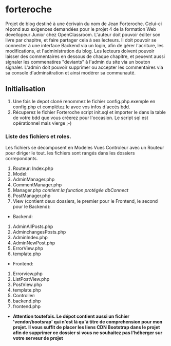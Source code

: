 # forteroche
Projet de blog destiné à une écrivain du nom de Jean Forteroche.
Celui-ci répond aux exigences demandées pour le projet 4 de la formation Web devellopeur Junior chez OpenClassroom.
L'auteur doit pouvoir éditer son livre par chapitre, et faire partager cela à ses lecteurs.
Il doit pouvoir se connecter à une interface Backend via un login, afin de gérer l'acriture, les modifications, et l'administration du blog.
Les lecteurs doivent pouvoir laisser des commentaires en dessous de chaque chapitre, et peuevnt aussi signaler les commenatires "deviants" à l'admin du site via un bouton signaler.
L'admin doit pouvoir supprimer ou accepter les commentaires via sa console d'adminsitration et ainsi modérer sa communauté.

## Initialisation
1. Une fois le depot cloné renommez le fichier config.php.exemple en config.php et complétez le avec vos infos d'accés bdd.
2. Récuperez le fichier Forteroche script init.sql et importer le dans la table de votre bdd que vous créerez pour l'occasion. Le script sql est opérationnel mais vierge ;-)

### Liste des fichiers et roles.
Les fichiers se décomposent en Modeles Vues Controleur avec un Routeur pour diriger le tout. les fichiers sont rangés dans les dossiers correpondants.
1. Routeur:
Index.php
2. Model:
  1. AdminManager.php
  2. CommentManager.php
  3. Manager.php  *contient la function protégée dbConnect*
  4. PostManager.php
3. View (contient deux dossiers, le premier pour le Frontend, le second pour le Backend):
  * Backend:
  1. AdminAllPosts.php
  2. AdminchangesPosts.php
  3. AdminIndex.php
  4. AdminNewPost.php
  5. ErrorView.php
  6. template.php
  * Frontend:
  1. Errorview.php
  2. ListPostView.php
  3. PostView.php
  4. template.php 
4. Controller:
  1. backend.php
  2. frontend.php
   
   + **Attention toutefois. Le dépot contient aussi un fichier 'vendor/bootsrap' qui n'est là qu'à titre de comprehension pour mon projet. Il vous suffit de placer les liens CDN Bootstrap dans le projet afin de supprimer ce dossier si vous ne souhaitez pas l'héberger sur votre serveur de projet**
